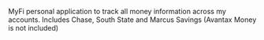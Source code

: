 MyFi personal application to track all money information across my accounts. Includes Chase, South State and Marcus Savings (Avantax Money is not included)